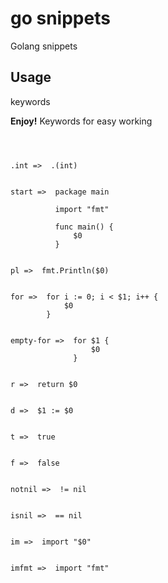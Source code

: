 
# go snippets

Golang snippets 


## Usage

keywords



**Enjoy!**
Keywords for easy working
```
        


.int =>  .(int)


start =>  package main
          
          import "fmt"
          
          func main() {
              $0
          }


pl =>  fmt.Println($0)


for =>  for i := 0; i < $1; i++ {
            $0
        }


empty-for =>  for $1 {
                  $0
              }


r =>  return $0


d =>  $1 := $0


t =>  true


f =>  false


notnil =>  != nil


isnil =>  == nil


im =>  import "$0"


imfmt =>  import "fmt"

```